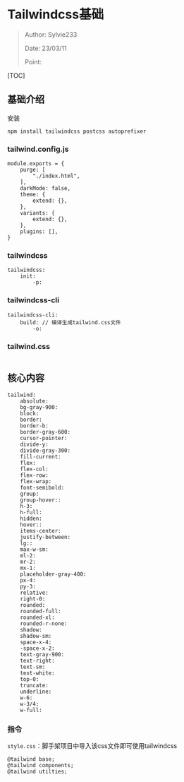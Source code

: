 # Tailwindcss基础

> Author: Sylvie233
>
> Date: 23/03/11
>
> Point: 

[TOC]

## 基础介绍

安装

```
npm install tailwindcss postcss autoprefixer
```





### tailwind.config.js

```
module.exports = {
	purge: [
		"./index.html",
	],
	darkMode: false,
	theme: {
		extend: {},	
	},
	variants: {
		extend: {},
	},
	plugins: [],
}
```



### tailwindcss

```
tailwindcss:
	init:
		-p:
```



### tailwindcss-cli

```
tailwindcss-cli:
	build: // 编译生成tailwind.css文件
		-o: 
```



### tailwind.css

```

```





## 核心内容

```
tailwind:
	absolute:
	bg-gray-900:
	block:
	border:
	border-b:
	border-gray-600:
	cursor-pointer:
	divide-y:
	divide-gray-300:
	fill-current:
	flex:
	flex-col:
	flex-row:
	flex-wrap:
	font-semibold:
	group:
	group-hover::
	h-3:
	h-full:
	hidden:
	hover::
	items-center:
	justify-between:
	lg::
	max-w-sm:
	ml-2:
	mr-2:
	mx-1:
	placeholder-gray-400:
	px-4:
	py-3:
	relative:
	right-0:
	rounded:
	rounded-full:
	rounded-xl:
	rounded-r-none:
	shadow:
	shadow-sm:
	space-x-4:
	-space-x-2:
	text-gray-900:
	text-right:	
	text-sm:
	text-white:
	top-0:
	truncate:
	underline:
	w-6:
	w-3/4:
	w-full:
```



### 指令

`style.css`：脚手架项目中导入该css文件即可使用tailwindcss

```
@tailwind base;
@tailwind components;
@tailwind utilties;
```

































